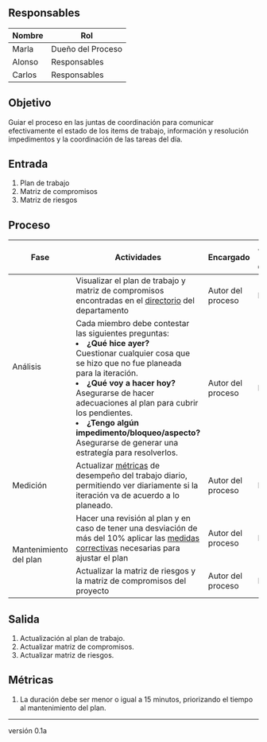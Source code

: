 ## Responsables
| Nombre    | Rol               | 
| --------- | ----------------- | 
| Marla     | Dueño del Proceso | 
| Alonso    | Responsables      | 
| Carlos    | Responsables      | 

## Objetivo
Guiar el proceso en las juntas de coordinación para comunicar efectivamente el estado de los items de trabajo, información y resolución impedimentos y la coordinación de las tareas del día.

## Entrada 
1. Plan de trabajo
2. Matriz de compromisos
3. Matriz de riesgos


## Proceso
<table>
  <thead>
    <tr>
      <th>Fase</th>
      <th>Actividades</th>
      <th>Encargado</th>
      <th>Áreas del CMMI</th>
    </tr>
  </thead>
  <tbody>
    <tr>
      <td rowspan="2">Análisis</td>
      <td>
          Visualizar el plan de trabajo y matriz de compromisos encontradas en el <a href="https://github.com/novaDepto/Nova/wiki/Directorio-de-archivos-del-departamento">directorio</a> del departamento </td>
      <td>Autor del proceso</td>
      <td>PP</td>
    </tr>
    <tr>
      <td>
          Cada miembro debe contestar las siguientes preguntas: 
          </br>
              <li>
                <b>¿Qué hice ayer?</b>
              </li>
              Cuestionar cualquier cosa que se hizo que no fue planeada para la iteración. 
        </br>
          <li>
            <b>¿Qué voy a hacer hoy? </b>
          </li>
            Asegurarse de hacer adecuaciones al plan para cubrir los pendientes.
        </br>
          <li>
            <b>¿Tengo algún impedimento/bloqueo/aspecto?</b>
          </li>
            Asegurarse de generar una estrategía para resolverlos.        </td>
      <td>Autor del proceso</td>
      <td>PP</td>
    </tr>
    <tr>
        <td>Medición</td>
        <td> Actualizar <a href="https://github.com/novaDepto/Nova/wiki/Proceso-de-gestion-de-metricas">métricas</a> de desempeño del trabajo diario, permitiendo ver diariamente si la iteración va de acuerdo a lo planeado.</td>
          <td>Autor del proceso</td>
          <td>MA</td>
    </tr>
    <tr>
        <td rowspan="2">Mantenimiento del plan</td>
        <td>Hacer una revisión al plan y en caso de tener una desviación de más del 10% aplicar las <a href="https://github.com/novaDepto/Nova/wiki/Proceso-de-ejecuci%C3%B3n-de-medidas-correctivas">medidas correctivas</a> necesarias para ajustar el plan</td>
        <td>Autor del proceso</td>
        <td>PP</td>
    </tr>
    <tr>
      <td> Actualizar la matriz de riesgos y la matriz de compromisos del proyecto </td>
      <td> Autor del proceso</td>
      <td> PP </td>
    </tr>
    
  </tbody>
</table>

## Salida
1. Actualización al plan de trabajo.
2. Actualizar matriz de compromisos.
3. Actualizar matriz de riesgos.


## Métricas
1. La duración debe ser menor o igual a 15 minutos, priorizando el tiempo al mantenimiento del plan.

***
versión 0.1a